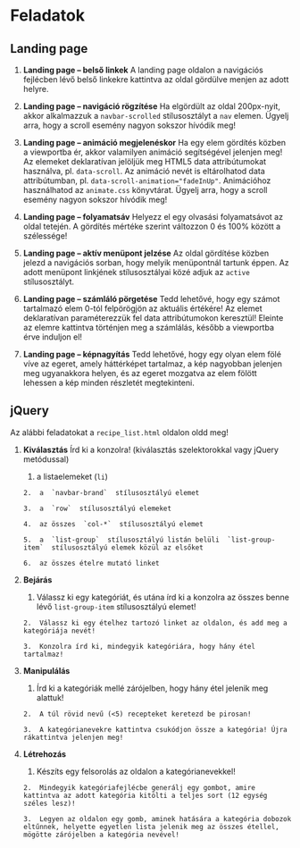 # Feladatok

## Landing page
1.  **Landing page – belső linkek**  A landing page oldalon a navigációs fejlécben lévő belső linkekre kattintva az oldal gördülve menjen az adott helyre.
    
2.  **Landing page – navigáció rögzítése**  Ha elgördült az oldal 200px-nyit, akkor alkalmazzuk a  `navbar-scrolled`  stílusosztályt a  `nav`  elemen. Ügyelj arra, hogy a scroll esemény nagyon sokszor hívódik meg!
    
3.  **Landing page – animáció megjelenéskor**  Ha egy elem gördítés közben a viewportba ér, akkor valamilyen animáció segítségével jelenjen meg! Az elemeket deklaratívan jelöljük meg HTML5 data attribútumokat használva, pl.  `data-scroll`. Az animáció nevét is eltárolhatod data attribútumban, pl.  `data-scroll-animation="fadeInUp"`. Animációhoz használhatod az  `animate.css`  könyvtárat. Ügyelj arra, hogy a scroll esemény nagyon sokszor hívódik meg!
    
4.  **Landing page – folyamatsáv**  Helyezz el egy olvasási folyamatsávot az oldal tetején. A gördítés mértéke szerint változzon 0 és 100% között a szélessége!
    
5.  **Landing page – aktív menüpont jelzése**  Az oldal gördítése közben jelezd a navigációs sorban, hogy melyik menüpontnál tartunk éppen. Az adott menüpont linkjének stílusosztályai közé adjuk az  `active`  stílusosztályt.
    
6.  **Landing page – számláló pörgetése**  Tedd lehetővé, hogy egy számot tartalmazó elem 0-tól felpörögjön az aktuális értékére! Az elemet deklaratívan paraméterezzük fel data attribútumokon keresztül! Eleinte az elemre kattintva történjen meg a számlálás, később a viewportba érve induljon el!
    
7.  **Landing page – képnagyítás**  Tedd lehetővé, hogy egy olyan elem fölé víve az egeret, amely háttérképet tartalmaz, a kép nagyobban jelenjen meg ugyanakkora helyen, és az egeret mozgatva az elem fölött lehessen a kép minden részletét megtekinteni.

## jQuery

Az alábbi feladatokat a  `recipe_list.html`  oldalon oldd meg!

1.  **Kiválasztás**  Írd ki a konzolra! (kiválasztás szelektorokkal vagy jQuery metódussal)
      1.  a listaelemeket (`li`)
        
        2.  a  `navbar-brand`  stílusosztályú elemet
        
        3.  a  `row`  stílusosztályú elemeket
        
        4.  az összes  `col-*`  stílusosztályú elemet
        
        5.  a  `list-group`  stílusosztályú listán belüli  `list-group-item`  stílusosztályú elemek közül az elsőket
        
        6.  az összes ételre mutató linket
2.  **Bejárás**
      1.  Válassz ki egy kategóriát, és utána írd ki a konzolra az összes benne lévő  `list-group-item`  stílusosztályú elemet!
        
        2.  Válassz ki egy ételhez tartozó linket az oldalon, és add meg a kategóriája nevét!
        
        3.  Konzolra írd ki, mindegyik kategóriára, hogy hány étel tartalmaz!
3.  **Manipulálás**
      1.  Írd ki a kategóriák mellé zárójelben, hogy hány étel jelenik meg alattuk!
        
        2.  A túl rövid nevű (<5) recepteket keretezd be pirosan!
        
        3.  A kategórianevekre kattintva csukódjon össze a kategória! Újra rákattintva jelenjen meg!
4.  **Létrehozás**
       1.  Készíts egy felsorolás az oldalon a kategórianevekkel!
        
        2.  Mindegyik kategóriafejlécbe generálj egy gombot, amire kattintva az adott kategória kitölti a teljes sort (12 egység széles lesz)!
        
        3.  Legyen az oldalon egy gomb, aminek hatására a kategória dobozok eltűnnek, helyette egyetlen lista jelenik meg az összes étellel, mögötte zárójelben a kategória nevével!